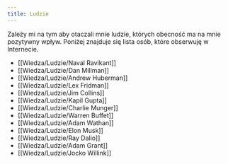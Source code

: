 ```yaml
---
title: Ludzie
---
```


Zależy mi na tym aby otaczali mnie ludzie, których obecność ma na mnie pozytywny wpływ. Poniżej znajduje się lista osób, które obserwuję w Internecie.

- [[Wiedza/Ludzie/Naval Ravikant]]
- [[Wiedza/Ludzie/Dan Millman]]
- [[Wiedza/Ludzie/Andrew Huberman]]
- [[Wiedza/Ludzie/Lex Fridman]]
- [[Wiedza/Ludzie/Jim Collins]]
- [[Wiedza/Ludzie/Kapil Gupta]]
- [[Wiedza/Ludzie/Charlie Munger]]
- [[Wiedza/Ludzie/Warren Buffet]]
- [[Wiedza/Ludzie/Adam Wathan]]
- [[Wiedza/Ludzie/Elon Musk]]
- [[Wiedza/Ludzie/Ray Dalio]]
- [[Wiedza/Ludzie/Adam Grant]]
- [[Wiedza/Ludzie/Jocko Willink]]